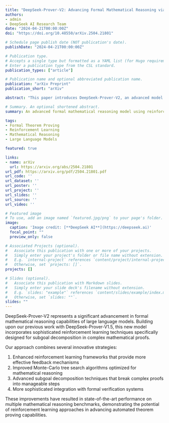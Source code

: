 ```yaml
---
title: "DeepSeek-Prover-V2: Advancing Formal Mathematical Reasoning via Reinforcement Learning for Subgoal Decomposition"
authors:
- admin
- DeepSeek AI Research Team
date: "2024-04-21T00:00:00Z"
doi: "https://doi.org/10.48550/arXiv.2504.21801"

# Schedule page publish date (NOT publication's date).
publishDate: "2024-04-21T00:00:00Z"

# Publication type.
# Accepts a single type but formatted as a YAML list (for Hugo requirements).
# Enter a publication type from the CSL standard.
publication_types: ["article"]

# Publication name and optional abbreviated publication name.
publication: "arXiv Preprint"
publication_short: "arXiv"

abstract: "This paper introduces DeepSeek-Prover-V2, an advanced model for formal mathematical reasoning that leverages reinforcement learning techniques for subgoal decomposition. Building on the success of DeepSeek-Prover-V1.5, this model demonstrates significant improvements in theorem proving capabilities by integrating more sophisticated reasoning strategies and feedback mechanisms."

# Summary. An optional shortened abstract.
summary: An advanced formal mathematical reasoning model using reinforcement learning for improved theorem proving capabilities.

tags:
- Formal Theorem Proving
- Reinforcement Learning
- Mathematical Reasoning
- Large Language Models

featured: true

links:
- name: arXiv
  url: https://arxiv.org/abs/2504.21801
url_pdf: https://arxiv.org/pdf/2504.21801.pdf
url_code: ''
url_dataset: ''
url_poster: ''
url_project: ''
url_slides: ''
url_source: ''
url_video: ''

# Featured image
# To use, add an image named `featured.jpg/png` to your page's folder. 
image:
  caption: 'Image credit: [**DeepSeek AI**](https://deepseek.ai)'
  focal_point: ""
  preview_only: false

# Associated Projects (optional).
#   Associate this publication with one or more of your projects.
#   Simply enter your project's folder or file name without extension.
#   E.g. `internal-project` references `content/project/internal-project/index.md`.
#   Otherwise, set `projects: []`.
projects: []

# Slides (optional).
#   Associate this publication with Markdown slides.
#   Simply enter your slide deck's filename without extension.
#   E.g. `slides: "example"` references `content/slides/example/index.md`.
#   Otherwise, set `slides: ""`.
slides: ""
---
```


DeepSeek-Prover-V2 represents a significant advancement in formal mathematical reasoning capabilities of large language models. Building upon our previous work with DeepSeek-Prover-V1.5, this new model incorporates sophisticated reinforcement learning techniques specifically designed for subgoal decomposition in complex mathematical proofs.

Our approach combines several innovative strategies:

1. Enhanced reinforcement learning frameworks that provide more effective feedback mechanisms
2. Improved Monte-Carlo tree search algorithms optimized for mathematical reasoning
3. Advanced subgoal decomposition techniques that break complex proofs into manageable steps
4. More sophisticated integration with formal verification systems

These improvements have resulted in state-of-the-art performance on multiple mathematical reasoning benchmarks, demonstrating the potential of reinforcement learning approaches in advancing automated theorem proving capabilities.